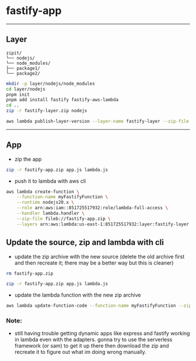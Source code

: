 # fastify-app

---

## Layer

```
zipit/
└── nodejs/
└── node_modules/
├── package1/
└── package2/
```

```sh
mkdir -p layer/nodejs/node_modules
cd layer/nodejs
pnpm init
pnpm add install fastify fastify-aws-lambda
cd ..
zip -r fastify-layer.zip nodejs
```

```sh
aws lambda publish-layer-version --layer-name fastify-layer --zip-file fileb://fastify-layer.zip --compatible-runtimes nodejs20.x nodejs18.x nodejs16.x nodejs14.x
```

---

## App

- zip the app

```sh
zip -r fastify-app.zip app.js lambda.js
```

- push it to lambda with aws cli

```sh
aws lambda create-function \
    --function-name myFastifyFunction \
    --runtime nodejs20.x \
    --role arn:aws:iam::851725517932:role/lambda-full-access \
    --handler lambda.handler \
    --zip-file fileb://fastify-app.zip \
    --layers arn:aws:lambda:us-east-1:851725517932:layer:fastify-layer:2 arn:aws:lambda:us-east-1:851725517932:layer:fastify-aws-lambda-layer:1
```

## Update the source, zip and lambda with cli

- update the zip archive with the new source (delete the old archive first and then recreate it; there may be a better way but this is cleaner)

```sh
rm fastify-app.zip

zip -r fastify-app.zip app.js lambda.js
```

- update the lambda function with the new zip archive

```sh
aws lambda update-function-code --function-name myFastifyFunction --zip-file fileb://fastify-app.zip
```


### Note:
- still having trouble getting dynamic apps like express and fastify working in lambda even with the adapters. gonna try to use the serverless framework (or sam) to get it up there then download the zip and recreate it to figure out what im doing wrong manually.